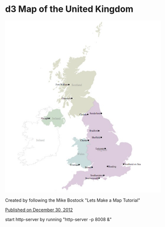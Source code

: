 # d3 Map of the United Kingdom

![alt text](https://github.com/cluhring/my_first_d3_map/blob/master/d3_uk_map.png)

Created by following the Mike Bostock "Lets Make a Map Tutorial"

[Published on December 30, 2012](http://bost.ocks.org/mike/map/)

start http-server by running "http-server -p 8008 &"
